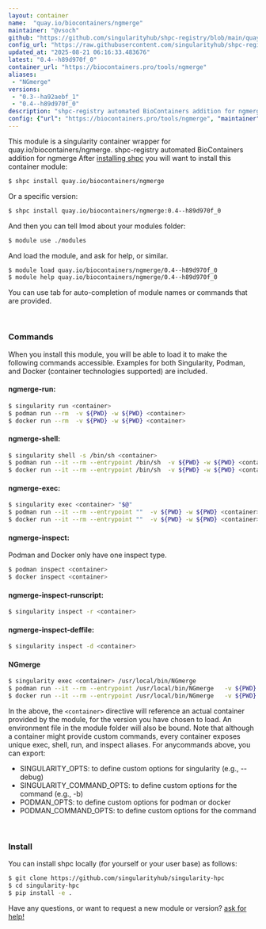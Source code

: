 ```yaml
---
layout: container
name:  "quay.io/biocontainers/ngmerge"
maintainer: "@vsoch"
github: "https://github.com/singularityhub/shpc-registry/blob/main/quay.io/biocontainers/ngmerge/container.yaml"
config_url: "https://raw.githubusercontent.com/singularityhub/shpc-registry/main/quay.io/biocontainers/ngmerge/container.yaml"
updated_at: "2025-08-21 06:16:33.483676"
latest: "0.4--h89d970f_0"
container_url: "https://biocontainers.pro/tools/ngmerge"
aliases:
 - "NGmerge"
versions:
 - "0.3--ha92aebf_1"
 - "0.4--h89d970f_0"
description: "shpc-registry automated BioContainers addition for ngmerge"
config: {"url": "https://biocontainers.pro/tools/ngmerge", "maintainer": "@vsoch", "description": "shpc-registry automated BioContainers addition for ngmerge", "latest": {"0.4--h89d970f_0": "sha256:5fe76990e1a44ffb8f76d710466ad44038443d93e90a2808d63c32bd505f2471"}, "tags": {"0.3--ha92aebf_1": "sha256:d4adad96fbfba3bedf655f684a0070a2bff5b9ba860c782ac7073bcc029a6414", "0.4--h89d970f_0": "sha256:5fe76990e1a44ffb8f76d710466ad44038443d93e90a2808d63c32bd505f2471"}, "docker": "quay.io/biocontainers/ngmerge", "aliases": {"NGmerge": "/usr/local/bin/NGmerge"}}
---
```


This module is a singularity container wrapper for quay.io/biocontainers/ngmerge.
shpc-registry automated BioContainers addition for ngmerge
After [installing shpc](#install) you will want to install this container module:


```bash
$ shpc install quay.io/biocontainers/ngmerge
```

Or a specific version:

```bash
$ shpc install quay.io/biocontainers/ngmerge:0.4--h89d970f_0
```

And then you can tell lmod about your modules folder:

```bash
$ module use ./modules
```

And load the module, and ask for help, or similar.

```bash
$ module load quay.io/biocontainers/ngmerge/0.4--h89d970f_0
$ module help quay.io/biocontainers/ngmerge/0.4--h89d970f_0
```

You can use tab for auto-completion of module names or commands that are provided.

<br>

### Commands

When you install this module, you will be able to load it to make the following commands accessible.
Examples for both Singularity, Podman, and Docker (container technologies supported) are included.

#### ngmerge-run:

```bash
$ singularity run <container>
$ podman run --rm  -v ${PWD} -w ${PWD} <container>
$ docker run --rm  -v ${PWD} -w ${PWD} <container>
```

#### ngmerge-shell:

```bash
$ singularity shell -s /bin/sh <container>
$ podman run --it --rm --entrypoint /bin/sh  -v ${PWD} -w ${PWD} <container>
$ docker run --it --rm --entrypoint /bin/sh  -v ${PWD} -w ${PWD} <container>
```

#### ngmerge-exec:

```bash
$ singularity exec <container> "$@"
$ podman run --it --rm --entrypoint ""  -v ${PWD} -w ${PWD} <container> "$@"
$ docker run --it --rm --entrypoint ""  -v ${PWD} -w ${PWD} <container> "$@"
```

#### ngmerge-inspect:

Podman and Docker only have one inspect type.

```bash
$ podman inspect <container>
$ docker inspect <container>
```

#### ngmerge-inspect-runscript:

```bash
$ singularity inspect -r <container>
```

#### ngmerge-inspect-deffile:

```bash
$ singularity inspect -d <container>
```


#### NGmerge

```bash
$ singularity exec <container> /usr/local/bin/NGmerge
$ podman run --it --rm --entrypoint /usr/local/bin/NGmerge   -v ${PWD} -w ${PWD} <container> -c " $@"
$ docker run --it --rm --entrypoint /usr/local/bin/NGmerge   -v ${PWD} -w ${PWD} <container> -c " $@"
```



In the above, the `<container>` directive will reference an actual container provided
by the module, for the version you have chosen to load. An environment file in the
module folder will also be bound. Note that although a container
might provide custom commands, every container exposes unique exec, shell, run, and
inspect aliases. For anycommands above, you can export:

 - SINGULARITY_OPTS: to define custom options for singularity (e.g., --debug)
 - SINGULARITY_COMMAND_OPTS: to define custom options for the command (e.g., -b)
 - PODMAN_OPTS: to define custom options for podman or docker
 - PODMAN_COMMAND_OPTS: to define custom options for the command

<br>

### Install

You can install shpc locally (for yourself or your user base) as follows:

```bash
$ git clone https://github.com/singularityhub/singularity-hpc
$ cd singularity-hpc
$ pip install -e .
```

Have any questions, or want to request a new module or version? [ask for help!](https://github.com/singularityhub/singularity-hpc/issues)